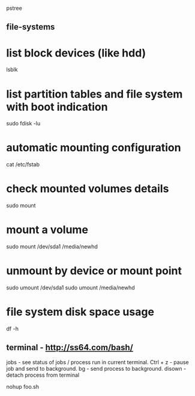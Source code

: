 pstree

file-systems
-------------

# list block devices (like hdd)
lsblk

# list partition tables and file system with boot indication
sudo fdisk -lu

# automatic mounting configuration
cat /etc/fstab

# check mounted volumes details
sudo mount

# mount a volume
sudo mount /dev/sda1 /media/newhd

# unmount by device or mount point
sudo umount /dev/sda1
sudo umount /media/newhd

# file system disk space usage
df -h

 
terminal - http://ss64.com/bash/
-------------
jobs                - see status of jobs / process run in current terminal.
Ctrl + z            - pause job and send to background.
bg                  - send process to background.
disown              - detach process from terminal

nohup foo.sh <script parameters> >& <log_file_name> &

nohup               - continue proocess after logs off.
>& <log_file_name>  - error & ouput to log file.
&                   - fork process & run in background.

search or find
-------------
 grep -R "test" /var/x/ #saecrh file content recursively
 grep -I "test" /var/x/ #skip binary files
 locate -i "<name>" #search index
 find /var/www7/  -type f -iname "*quote*" | grep ".txt" #search in folder
 find . -type f -iname "*.jsx" # find in current folder
 find ~ -type d -exec chmod +x {} \;
 find ~ -type f \( -iname '*.mp3' -o -iname '*.ogg' \) > mynewplaylist.m3u

#list subfolders
du
find . -type d

#check all files are copied --dry-run (-n) Use -z for network-compression, --exclude=*.amr
rsync -anvP --ignore-existing /media/Ubuntu116GB-OS2/bin/ /media/My\ Passport/Ubuntu116GB-OS2/bin > op.txt
# && verify data integrity - http://unix.stackexchange.com/questions/109524/reasons-for-rsync-not-transfering-all-files
( cd /media/Ubuntu116GB-OS2/workSpace && find . -type f -exec md5sum {} \; ) > /home/mithoos/Documents/hholtmann.md5sum
( cd /media/My\ Passport/Ubuntu116GB-OS2/workSpace && md5sum -c /home/mithoos/Documents/hholtmann.md5sum )

# see file modification time
stat -c '%y' file.txt
date -d "@$(stat -c '%Y' file.txt)" '+%a %b %d %Y%t%R:%S:%N%t%Z(%:z)'

# get folder size
du -hs  routes/

#list DNS servers
nmcli dev list iface eth0 | grep IP4

#list connection on network
arp -a

#list only directories
ls -la | grep ^d

Android
------------
#set ANDROID_HOME
# The folder which contains `tools` and `platform-tools` folders.
export ANDROID_HOME=/opt/adt-bundle-linux-x86_64-20140702/sdk


#check password
keytool -list -v -keystore .keystore
#check signature/finger print
keytool -list -v -keystore .keystore -storepass choco35 -alias jointly -keypass choco35

Cordova API
------------

platforms/android/cordova/clean
cordova build android --release -- --keystore="/path/to/keystore" --storePassword=password --alias=dupName
adb install -r platforms/android/build/outputs/apk/android-release.apk
adb shell am start -n org.sf.people/org.sf.people.MainActivity
#  adb logcat | grep `adb shell ps | grep org.sf.people | cut -c10-15`
adb logcat | grep "chromium"


phonegap API
------------

curl -u phonegap@appsbusinesstore.com https://build.phonegap.com/api/v1/apps

phonegap remote login -u phonegap@appsbusinesstore.com -p app2018app


phonegap create toobler com.example.toobler HelloToobler


phonegap [error] {"error":"app 885713 not found"}

curl -u phonegap@appsbusinesstore.com -X DELETE https://build.phonegap.com/api/v1/apps/885759


SCP
---
scp /var/www/abs.com/source/node_abs.zip azureuser@168.61.85.68:/var/www/

scp remote_user@remote_host:/path/to/remote/file /path/to/local/file

scp -i laksinEU.pem ubuntu@ec2-176-34-90-127.eu-west-1.compute.amazonaws.com:/var/www/abs.com/Dependencies/abs.zip /var/www/abs.com/Dependencies/MongoDB/dumps/email-Aswathy/abs.zip

scp -i laksinEU.pem /var/www/abs.com/Dependencies/MongoDB/dumps/email-Aswathy/abs.zip ubuntu@ec2-176-34-90-127.eu-west-1.compute.amazonaws.com:/var/www/abs.com/Dependencies/abs.zip

copy from server to local
scp -i laksinEU.pem ubuntu@ec2-176-34-90-127.eu-west-1.compute.amazonaws.com:/etc/nginx/nginx.conf /home/toobler/Desktop/receive/nginx.conf....
scp -i tropezcpa.pem ec2-user@ec2-54-88-8-200.compute-1.amazonaws.com:/home/ec2-user/tempDump/ad.zip /home/toobler/Desktop/advisorfiMongo.zip

MySQL
-----
#import csv file
  mysqlimport --ignore-lines=1 \
            --fields-terminated-by=, \
            --verbose \
            --fields-enclosed-by='"' \
             --lines-terminated-by="\\n"\
            --local -u root \
            -p db_name \
             TABLE-NAME.csv

Mongo
-----

db.addUser('midhun', '192.168.2.49');
db.auth('midhun', '192.168.2.49');

db.sessions.update({platform_message:{ "$exists" : false }},{"$set":{"platform_message":"Great you know that already.."}},{multi:true})

#csv import

 mongoimport -d domainManagement -c domainList --type csv --file Domain_prices.csv  --headerline

 mongodump --host 127.0.0.1 -d development --port 27017 --username user --password pass --out /opt/backup/mongodump-2013-10-07-1
 mongodump -d advisorfi --out /home/ec2-user/tempDump/

 mongorestore  --drop --db abs --collection Localizations Localizations.bson
 #/home/toobler/Desktop/advisorfi contains all .json and .bson files.
 mongorestore /home/toobler/Desktop/advisorfi/ --drop --db advisorfi


 EMPTY (clear) file content
 ----------

echo -n > YOURFILE
cat /dev/null > YOURFILE
shred -uvzn 0 file.ext
# If you have no permission
sudo bash -c "> /var/log/mongodb/mongod.log"

SEE CHANGES AS IT HAPPENS
-------------------------

tail -f /home/ubuntu/server/tomcat/logs/catalina.out

CRON
----

crontab -e
*/1 * * * * eval "export $(egrep -z DBUS_SESSION_BUS_ADDRESS /proc/$(pgrep -u $LOGNAME gnome-session)/environ)";/usr/bin/notify-send -i  appointment  -c "im" "Cron Working"
crontab -l

SSH
---

 ssh-copy-id toobler-ranjiba@192.168.2.42
 ssh 'toobler-ranjiba@192.168.2.42'
 
## X - execute at remote;
ssh -X toobler@192.168.2.58 'DISPLAY=:0 notify-send -i /usr/share/icons/hicolor/32x32/apps/skype.png "Ajith -2.13: pls come"'

ssh -X toobler@192.168.2.36 'sudo poweroff'

SCREEN
---

screen -ls
screen -r id
Ctrl + A + D


 ZIP
 ---

 zip bravo4midhun.zip -r bravo.com
 unzip /var/www/temp/bravo.zip -d /var/www

 # x - extract; v - verbose; z - gzip; f - file
 tar -xvzf community_images.tar.gz
 
# list contetns of a jar file
 jar tf file.jar
 
 SHELL
 -----
 
 ln [options] <target-file> <link-name>
 # s -symbolic_link; v - verbose; r - relative path
 ln -svr CLI.md CLI.txt
 
 PORT
 -----
 lsof -t -i:4444
 
 npm
 -----
 sudo npm cache clean -f
 sudo npm install -g n
 sudo n stable
 sudo n
 npm install node-ses --save -save-exact


 chmod
 -----
 sudo chmod -R 100 *.*

SYSTEM logs - shutdown and start up
-------------
last -x | grep shutdown
sudo nano /etc/default/bootlogd #set BOOTLOGD_ENABLE=Yes
cat /var/log/kern.log | grep "/proc/kmsg started"
cat /var/log/kern.log | grep "Kernel logging "

 SHUTDOWN
 --------
 sudo poweroff
 sudo shutdown 18:30


Generate .pem file to login without password-
 http://askubuntu.com/a/644027/300767
